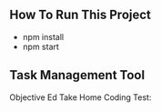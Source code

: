 ## How To Run This Project
  - npm install
  - npm start

## Task Management Tool

Objective Ed Take Home Coding Test:	
